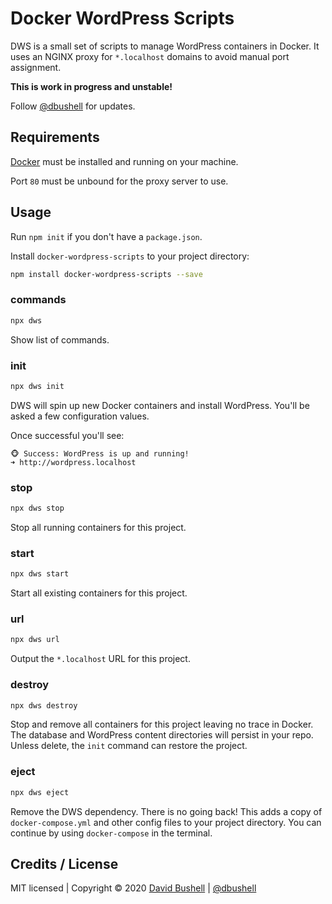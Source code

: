 # Docker WordPress Scripts

DWS is a small set of scripts to manage WordPress containers in Docker. It uses an NGINX proxy for `*.localhost` domains to avoid manual port assignment.

**This is work in progress and unstable!**

Follow [@dbushell](https://twitter.com/dbushell) for updates.

## Requirements

[Docker](https://www.docker.com/) must be installed and running on your machine.

Port `80` must be unbound for the proxy server to use.

## Usage

Run `npm init` if you don't have a `package.json`.

Install `docker-wordpress-scripts` to your project directory:

```sh
npm install docker-wordpress-scripts --save
```

### commands

```sh
npx dws
```

Show list of commands.

### init

```sh
npx dws init
```

DWS will spin up new Docker containers and install WordPress. You'll be asked a few configuration values.

Once successful you'll see:

```
🐵 Success: WordPress is up and running!
➜ http://wordpress.localhost
```

### stop

```sh
npx dws stop
```

Stop all running containers for this project.

### start

```sh
npx dws start
```

Start all existing containers for this project.

### url
```sh
npx dws url
```

Output the `*.localhost` URL for this project.

### destroy

```sh
npx dws destroy
```

Stop and remove all containers for this project leaving no trace in Docker. The database and WordPress content directories will persist in your repo. Unless delete, the `init` command can restore the project.

### eject

```sh
npx dws eject
```

Remove the DWS dependency. There is no going back! This adds a copy of `docker-compose.yml` and other config files to your project directory. You can continue by using `docker-compose` in the terminal.

## Credits / License

MIT licensed | Copyright © 2020 [David Bushell](https://dbushell.com) | [@dbushell](https://twitter.com/dbushell)
